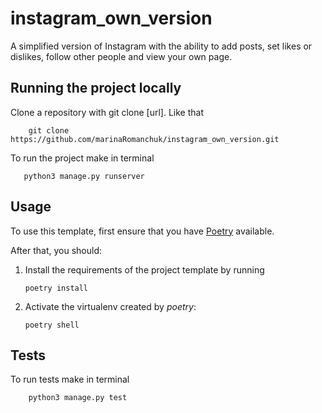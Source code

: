 # instagram_own_version

A simplified version of Instagram with the ability to add posts,
set likes or dislikes, follow other people and view your own page.

## Running the project locally

Clone a repository with git clone [url]. Like that
```
    git clone https://github.com/marinaRomanchuk/instagram_own_version.git
```
To run the project make in terminal
```
   python3 manage.py runserver
```

## Usage

To use this template, first ensure that you have
[Poetry](https://python-poetry.org/docs/) available.

After that, you should:

1. Install the requirements of the project template by running
    ```
    poetry install
    ```
2. Activate the virtualenv created by _poetry_:
    ```
    poetry shell
    ```

## Tests
To run tests make in terminal

```
    python3 manage.py test
```
